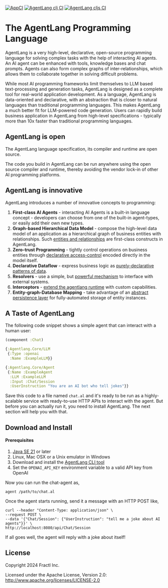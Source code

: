 [![AppCI](https://github.com/agentlang-ai/agentlang/actions/workflows/app.yml/badge.svg)](https://github.com/agentlang-ai/agentlang/actions/workflows/app.yml)
[![AgentLang clj CI](https://github.com/agentlang-ai/agentlang/actions/workflows/agentlang-clj.yml/badge.svg)](https://github.com/agentlang-ai/agentlang/actions/workflows/agentlang-clj.yml)
[![AgentLang cljs CI](https://github.com/agentlang-ai/agentlang/actions/workflows/agentlang-cljs.yml/badge.svg)](https://github.com/agentlang-ai/agentlang/actions/workflows/agentlang-cljs.yml)

# The AgentLang Programming Language
AgentLang is a very high-level, declarative, open-source programming language for solving complex tasks with the help of interacting AI agents.
An AI agent can be enhanced with tools, knowledge bases and chat prompts. Agents can also form complex graphs of inter-relationships,
which allows them to collaborate together in solving difficult problems.

While most AI programming frameworks limit themselves to LLM based text-processing and generation tasks, AgentLang is designed
as a complete tool for real-world application development. As a language, AgentLang is data-oriented and declarative, with
an abstraction that is closer to natural languages than traditional programming languages. This makes AgentLang a much better
fit for LLM-powered code generation. Users can rapidly build business application in AgentLang from high-level
specifications - typically more than 10x faster than traditional programming languages.

## AgentLang is open
The AgentLang language specification, its compiler and runtime are open source.

The code you build in AgentLang can be run anywhere using the open source compiler and runtime, thereby avoiding the vendor
lock-in of other AI programming platforms.

## AgentLang is innovative
AgentLang introduces a number of innovative concepts to programming:

1. **First-class AI Agents** - interacting AI Agents is a built-in language concept - developers can choose from one of the built-in agent-types, or easily add their own new types.
2. **Graph-based Hierarchical Data Model** - compose the high-level data model of an application as a hierarchical graph of business entities with relationships. Such [entities and relationships](https://docs.agentlang.io/docs/concepts/data-model) are first-class constructs in AgentLang.
3. **Zero-trust Programming** - tightly control operations on business entities through [declarative access-control](https://docs.agentlang.io/docs/concepts/zero-trust-programming) encoded directly in the model itself.
4. **Declarative Dataflow** - express business logic as [purely-declarative patterns of data](https://docs.agentlang.io/docs/concepts/declarative-dataflow).
5. **Resolvers** - use a simple, but [powerful mechanism](https://docs.agentlang.io/docs/concepts/resolvers) to interface with external systems.
6. **Interceptors** - [extend the agentlang runtime](https://docs.agentlang.io/docs/concepts/interceptors) with custom capabilities.
7. **Entity-graph-Database Mapping** - take advantage of an [abstract persistence layer](https://docs.agentlang.io/docs/concepts/entity-db-mapping) for fully-automated storage of entity instances.

## A Taste of AgentLang

The following code snippet shows a simple agent that can interact with a human user:

```clojure
(component :Chat)

{:Agentlang.Core/LLM
 {:Type :openai
  :Name :ExampleLLM}}

{:Agentlang.Core/Agent
 {:Name :ExampleAgent
  :LLM :ExampleLLM
  :Input :Chat/Session
  :UserInstruction "You are an AI bot who tell jokes"}}
```

Save this code to a file named `chat.al` and it's ready to be run as a highly-scalable service with ready-to-use
HTTP APIs to interact with the agent. But before you can actually run it, you need to install AgentLang.
The next section will help you with that.

## Download and Install

#### Prerequisites

1. [Java SE 21](https://openjdk.org/projects/jdk/21/) or later
2. Linux, Mac OSX or a Unix emulator in Windows
3. Download and install the [AgentLang CLI tool](https://github.com/agentlang-ai/agentlang.cli)
4. Set the `OPENAI_API_KEY` environment variable to a valid API key from OpenAI


Now you can run the chat-agent as,

```shell
agent /path/to/chat.al
```

Once the agent starts running, send it a message with an HTTP POST like,

```shell
curl --header "Content-Type: application/json" \
--request POST \
--data '{"Chat/Session": {"UserInstruction": "tell me a joke about AI agents"}}' \
http://localhost:8080/api/Chat/Session
```

If all goes well, the agent will reply with a joke about itself!

## License

Copyright 2024 Fractl Inc.

Licensed under the Apache License, Version 2.0:
http://www.apache.org/licenses/LICENSE-2.0